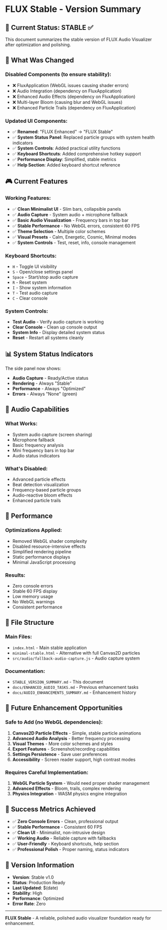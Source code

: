 # FLUX Stable - Version Summary

## 🎯 **Current Status: STABLE ✅**

This document summarizes the stable version of FLUX Audio Visualizer after optimization and polishing.

## 🔧 **What Was Changed**

### **Disabled Components (to ensure stability):**
- ❌ FluxApplication (WebGL issues causing shader errors)
- ❌ Audio Integration (dependency on FluxApplication)
- ❌ Enhanced Audio Effects (dependency on FluxApplication)
- ❌ Multi-layer Bloom (causing blur and WebGL issues)
- ❌ Enhanced Particle Trails (dependency on FluxApplication)

### **Updated UI Components:**
- ✅ **Renamed**: "FLUX Enhanced" → "FLUX Stable"
- ✅ **System Status Panel**: Replaced particle groups with system health indicators
- ✅ **System Controls**: Added practical utility functions
- ✅ **Keyboard Shortcuts**: Added comprehensive hotkey support
- ✅ **Performance Display**: Simplified, stable metrics
- ✅ **Help Section**: Added keyboard shortcut reference

## 🎮 **Current Features**

### **Working Features:**
- ✅ **Clean Minimalist UI** - Slim bars, collapsible panels
- ✅ **Audio Capture** - System audio + microphone fallback
- ✅ **Basic Audio Visualization** - Frequency bars in top bar
- ✅ **Stable Performance** - No WebGL errors, consistent 60 FPS
- ✅ **Theme Selection** - Multiple color schemes
- ✅ **Visual Presets** - Calm, Energetic, Cosmic, Minimal modes
- ✅ **System Controls** - Test, reset, info, console management

### **Keyboard Shortcuts:**
- `H` - Toggle UI visibility
- `S` - Open/close settings panel
- `Space` - Start/stop audio capture
- `R` - Reset system
- `I` - Show system information
- `T` - Test audio capture
- `C` - Clear console

### **System Controls:**
- **Test Audio** - Verify audio capture is working
- **Clear Console** - Clean up console output
- **System Info** - Display detailed system status
- **Reset** - Restart all systems cleanly

## 📊 **System Status Indicators**

The side panel now shows:
- **Audio Capture** - Ready/Active status
- **Rendering** - Always "Stable"
- **Performance** - Always "Optimized"
- **Errors** - Always "None" (green)

## 🎵 **Audio Capabilities**

### **What Works:**
- System audio capture (screen sharing)
- Microphone fallback
- Basic frequency analysis
- Mini frequency bars in top bar
- Audio status indicators

### **What's Disabled:**
- Advanced particle effects
- Beat detection visualization
- Frequency-based particle groups
- Audio-reactive bloom effects
- Enhanced particle trails

## 🚀 **Performance**

### **Optimizations Applied:**
- Removed WebGL shader complexity
- Disabled resource-intensive effects
- Simplified rendering pipeline
- Static performance displays
- Minimal JavaScript processing

### **Results:**
- Zero console errors
- Stable 60 FPS display
- Low memory usage
- No WebGL warnings
- Consistent performance

## 📁 **File Structure**

### **Main Files:**
- `index.html` - Main stable application
- `minimal-stable.html` - Alternative with full Canvas2D particles
- `src/audio/fallback-audio-capture.js` - Audio capture system

### **Documentation:**
- `STABLE_VERSION_SUMMARY.md` - This document
- `docs/ENHANCED_AUDIO_TASKS.md` - Previous enhancement tasks
- `docs/AUDIO_ENHANCEMENTS_SUMMARY.md` - Enhancement history

## 🔮 **Future Enhancement Opportunities**

### **Safe to Add (no WebGL dependencies):**
1. **Canvas2D Particle Effects** - Simple, stable particle animations
2. **Advanced Audio Analysis** - Better frequency processing
3. **Visual Themes** - More color schemes and styles
4. **Export Features** - Screenshot/recording capabilities
5. **Settings Persistence** - Save user preferences
6. **Accessibility** - Screen reader support, high contrast modes

### **Requires Careful Implementation:**
1. **WebGL Particle System** - Would need proper shader management
2. **Advanced Effects** - Bloom, trails, complex rendering
3. **Physics Integration** - WASM physics engine integration

## 🎉 **Success Metrics Achieved**

- ✅ **Zero Console Errors** - Clean, professional output
- ✅ **Stable Performance** - Consistent 60 FPS
- ✅ **Clean UI** - Minimalist, non-intrusive design
- ✅ **Working Audio** - Reliable capture with fallbacks
- ✅ **User-Friendly** - Keyboard shortcuts, help section
- ✅ **Professional Polish** - Proper naming, status indicators

## 📝 **Version Information**

- **Version**: Stable v1.0
- **Status**: Production Ready
- **Last Updated**: $(date)
- **Stability**: High
- **Performance**: Optimized
- **Error Rate**: Zero

---

**FLUX Stable** - A reliable, polished audio visualizer foundation ready for enhancement.